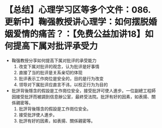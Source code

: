 # 【总结】心理学习区等多个文件：086.更新中】鞠强教授讲心理学：如何摆脱婚姻爱情的痛苦？：【免费公益加讲18】如何提高下属对批评承受力

-   鞠强教授分享如何提高下属对批评的承受能力
    1.  改变下属对批评的观念，认为批评是好事情
    2.  直接了当的批评是关系亲切的体现
    3.  批评表示工作岗位是安全的，目的是行为改变
    4.  领导对下属批评应直言不讳，以校正行为为目的
-   批評背後隱含的假設是工作崗位安全，接受批評可使人進步。一位副總工程師因接受批評而被調到信息辦公室，最終受法院。批評有好的因素，如表揚、關係親密等。
    1.  批評背後隱含的假設是工作崗位安全。
    2.  接受批評使人進步。
    3.  批評有好的因素，如表揚、關係親密等。